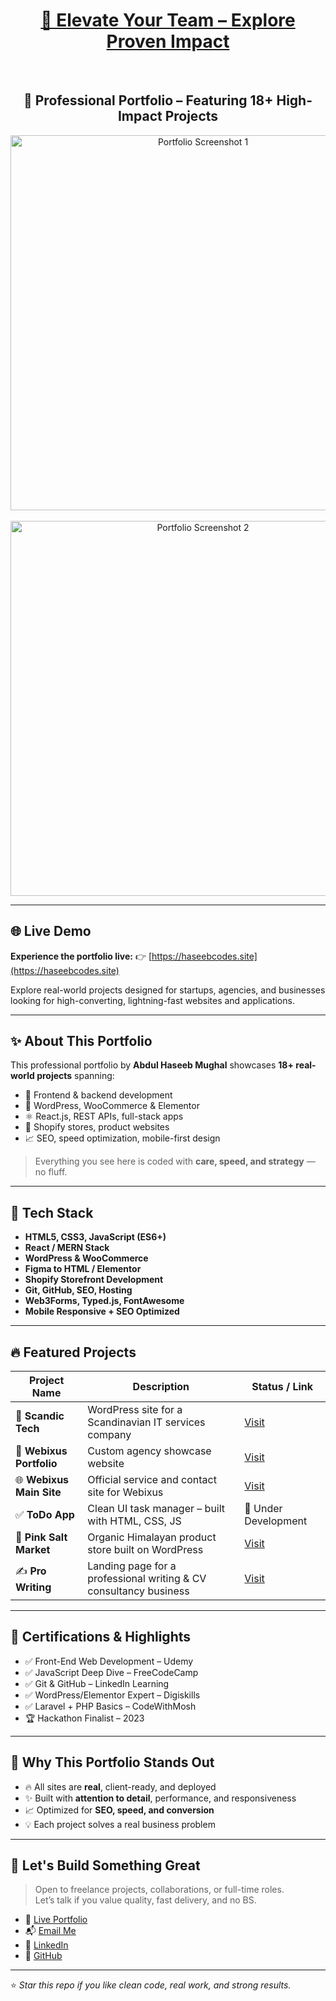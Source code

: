 <h1 align="center"><a href="https://haseebcodes.site" target="_blank">🚀 Elevate Your Team – Explore Proven Impact</a></h1>

<br>

<h2 align="center">📁 Professional Portfolio – Featuring 18+ High-Impact Projects</h2>

<p align="center">
  <img src="https://imgur.com/ZvHS89k.jpg" alt="Portfolio Screenshot 1" width="600" />
  <br><br>
  <img src="https://imgur.com/Q6orhr9.jpg" alt="Portfolio Screenshot 2" width="600" />
</p>

---

## 🌐 Live Demo

**Experience the portfolio live:** 👉 [https://haseebcodes.site](https://haseebcodes.site)

Explore real-world projects designed for startups, agencies, and businesses looking for high-converting, lightning-fast websites and applications.

---

## ✨ About This Portfolio

This professional portfolio by **Abdul Haseeb Mughal** showcases **18+ real-world projects** spanning:

- 🔧 Frontend & backend development
- 🧱 WordPress, WooCommerce & Elementor
- ⚛️ React.js, REST APIs, full-stack apps
- 🛒 Shopify stores, product websites
- 📈 SEO, speed optimization, mobile-first design

> Everything you see here is coded with **care, speed, and strategy** — no fluff.

---

## 🔧 Tech Stack

- **HTML5, CSS3, JavaScript (ES6+)**
- **React / MERN Stack**
- **WordPress & WooCommerce**
- **Figma to HTML / Elementor**
- **Shopify Storefront Development**
- **Git, GitHub, SEO, Hosting**
- **Web3Forms, Typed.js, FontAwesome**
- **Mobile Responsive + SEO Optimized**

---

## 🔥 Featured Projects

| Project Name               | Description                                                        | Status / Link                                         |
|----------------------------|--------------------------------------------------------------------|-------------------------------------------------------|
| 🎯 **Scandic Tech**        | WordPress site for a Scandinavian IT services company              | [Visit](https://koreskoleibronshoj.dk)               |
| 💼 **Webixus Portfolio**   | Custom agency showcase website                                     | [Visit](https://portfolio.webixus.com)               |
| 🌐 **Webixus Main Site**   | Official service and contact site for Webixus                     | [Visit](https://webixus.com)                         |
| ✅ **ToDo App**            | Clean UI task manager – built with HTML, CSS, JS                   | 🚧 Under Development                                  |
| 🧂 **Pink Salt Market**    | Organic Himalayan product store built on WordPress                 | [Visit](https://pinksaltmarket.com)                  |
| ✍️ **Pro Writing**         | Landing page for a professional writing & CV consultancy business  | [Visit](https://haseebcodes.site/#pro-writing)       |

---

## 📃 Certifications & Highlights

- ✅ Front-End Web Development – Udemy
- ✅ JavaScript Deep Dive – FreeCodeCamp
- ✅ Git & GitHub – LinkedIn Learning
- ✅ WordPress/Elementor Expert – Digiskills
- ✅ Laravel + PHP Basics – CodeWithMosh
- 🏆 Hackathon Finalist – 2023

---

## 🧩 Why This Portfolio Stands Out

- 🔥 All sites are **real**, client-ready, and deployed
- ✨ Built with **attention to detail**, performance, and responsiveness
- 📈 Optimized for **SEO, speed, and conversion**
- 💡 Each project solves a real business problem

---

## 🤝 Let's Build Something Great

> Open to freelance projects, collaborations, or full-time roles.  
Let’s talk if you value quality, fast delivery, and no BS.

- 🔗 [Live Portfolio](https://haseebcodes.site)
- 📬 [Email Me](mailto:dev@haseebcodes.site)
- 🧠 [LinkedIn](https://www.linkedin.com/in/abdul-haseeb-developer)
- 🐙 [GitHub](https://github.com/abdulhaseebmughal)

---

⭐ *Star this repo if you like clean code, real work, and strong results.*
